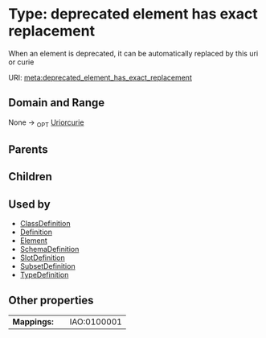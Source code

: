
# Type: deprecated element has exact replacement


When an element is deprecated, it can be automatically replaced by this uri or curie

URI: [meta:deprecated_element_has_exact_replacement](https://w3id.org/biolink/biolinkml/meta/deprecated_element_has_exact_replacement)


## Domain and Range

None ->  <sub>OPT</sub> [Uriorcurie](types/Uriorcurie.md)

## Parents


## Children


## Used by

 * [ClassDefinition](ClassDefinition.md)
 * [Definition](Definition.md)
 * [Element](Element.md)
 * [SchemaDefinition](SchemaDefinition.md)
 * [SlotDefinition](SlotDefinition.md)
 * [SubsetDefinition](SubsetDefinition.md)
 * [TypeDefinition](TypeDefinition.md)

## Other properties

|  |  |  |
| --- | --- | --- |
| **Mappings:** | | IAO:0100001 |

